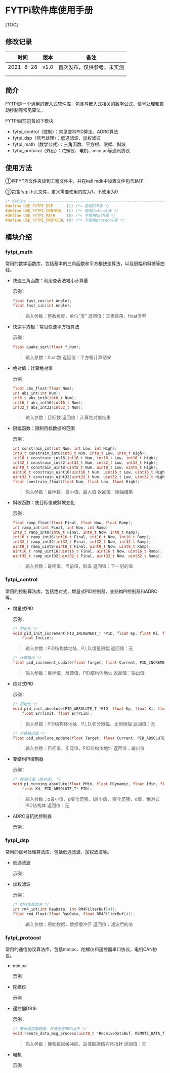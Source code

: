 # FYTPi软件库使用手册

[TOC]

## 修改记录

| 时间      | 版本 | 备注                       |
| --------- | ---- | -------------------------- |
| 2021-8-28 | v1.0 | 首次发布，仅供参考，未实测 |
|           |      |                            |
|           |      |                            |

## 简介

FYTPi是一个通用的嵌入式软件库，包含与嵌入式相关的数学公式、信号处理和自动控制等常见算法。

FYTPi目前包含如下模块

- fytpi_control（控制）：常见变种PID算法、ADRC算法
- fytpi_dsp（信号处理）：低通滤波、加权滤波
- fytpi_math（数学公式）：三角函数、平方根、限幅、斜坡
- fytpi_protocol（外设）：陀螺仪、电机、mini pc等通讯协议

## 使用方法

①将FYTPI文件夹放到工程文件中，并在keil mdk中设置文件包含路径

②包含fytpi.h头文件，定义需要使用的库为1，不使用为0

```C
/* define --------------------------------------------------------------------*/
#define USE_FYTPI_DSP      (1) /*< 使用DSP库 */
#define USE_FYTPI_CONTROL  (1) /*< 使用Control库 */
#define USE_FYTPI_MATH     (0) /*< 不使用Math库 */
#define USE_FYTPI_PROTOCOL (0) /*< 不使用protocol库 */
```

## 模块介绍

### fytpi_math

常用的数学函数库，包括基本的三角函数和平方根快速算法，以及限幅和斜坡等曲线。

- 快速三角函数：利用查表法减小计算量

  示例：

  ```C
  float fast_cos(int Angle);
  float fast_sin(int Angle);
  ```

  > 输入参数：整数角度，单位“度”
  > 返回值：查表结果，float类型

- 快速平方根：常见快速平方根算法

  示例：

  ```C
  float quake_sqrt(float f_Num);
  ```

  > 输入参数：float数
  > 返回值：平方根计算结果

- 绝对值：计算绝对值

  示例

  ```C
  float abs_float(float Num);
  int abs_int(int Num);
  int8_t abs_int8(int8_t Num);
  int16_t abs_int16(int16_t Num);
  int32_t abs_int32(int32_t Num);
  ```

  > 输入参数：目标数
  > 返回值：计算绝对值结果

- 限幅函数：限制目标数据的范围

  示例：

  ```C
  int constrain_int(int Num, int Low, int High);
  int8_t constrain_int8(int8_t Num, int8_t Low, int8_t High);
  int16_t constrain_int16(int16_t Num, int16_t Low, int16_t High);
  int32_t constrain_int32(int32_t Num, int32_t Low, int32_t High);
  uint8_t constrain_uint8(uint8_t Num, uint8_t Low, uint8_t High);
  uint16_t constrain_uint16(uint16_t Num, uint16_t Low, uint16_t High);
  uint32_t constrain_uint32(uint32_t Num, uint32_t Low, uint32_t High);
  float constrain_float(float Num, float Low, float High);
  ```

  > 输入参数：目标数，最小值，最大值
  > 返回值：限幅结果

- 斜坡函数：使目标值成斜坡变化

  示例：

  ```C
  float ramp_float(float Final, float Now, float Ramp);
  int ramp_int(int Final, int Now, int Ramp);
  int8_t ramp_int8(int8_t Final, int8_t Now, int8_t Ramp);
  int16_t ramp_int16(int16_t Final, int16_t Now, int16_t Ramp);
  int32_t ramp_int32(int32_t Final, int32_t Now, int32_t Ramp);
  uint8_t ramp_uint8(uint8_t Final, uint8_t Now, uint8_t Ramp);
  uint16_t ramp_uint16(uint16_t Final, uint16_t Now, uint16_t Ramp);
  uint32_t ramp_uint32(uint32_t Final, uint32_t Now, uint32_t Ramp);
  ```

  > 输入参数：最终值，当前值，斜率
  > 返回值：下一刻的值

### fytpi_control

常用的控制算法库，包括绝对式、增量式PID控制器、变结构PI控制器和ADRC等。

- 增量式PID

  示例：

  ```C
  /* 初始化 */
  void pid_init_increment(PID_INCREMENT_T *PID, float Kp, float Ki, float Kd,
      float IncLim);
  ```

  > 输入参数：PID结构体地址，P,I,D,增量限幅
  > 返回值：无

  ```C
  /* 计算输出 */
  float pid_increment_update(float Target, float Current, PID_INCREMENT_T *PID);
  ```

  > 输入参数：目标值，反馈值，PID结构体地址
  > 返回值：输出值

- 绝对式PID

  示例：

  ```C
  /* 初始化 */
  void pid_init_absolute(PID_ABSOLUTE_T *PID, float Kp, float Ki, float Kd,
      float Errlimit, float ErrPLim);
  ```

  > 输入参数：PID结构体地址，P,I,D,积分限幅，比例限幅
  > 返回值：无

  ```C
  /* 计算输出值 */
  float pid_absolute_update(float Target, float Current, PID_ABSOLUTE_T *PID);
  ```

  > 输入参数：目标值，实际值，PID结构体地址
  > 返回值：输出值

- 变结构PI控制器

  示例：

  ```C
  /* 改变PI值（绝对式） */
  void pi_tunning_absolute(float PMin, float PDynamic, float IMin, float IDynamic,
      float Kd, PID_ABSOLUTE_T* PID);
  ```

  >输入参数：p最小值，p变化范围，i最小值，i变化范围，d值，绝对式PID结构体
  >返回值：无

- ADRC自抗扰控制器

  示例：

### fytpi_dsp

常用的信号处理算法库，包括低通滤波、加权滤波等。

- 低通滤波

  示例：

  

- 加权滤波

  示例：

  ```C
  /* 四点加权滤波 */
  int rm4_int(int RawData, int RM4FilterBuf[4]);
  float rm4_float(float RawData, float RM4FilterBuf[4]);
  ```

  > 输入参数：原始数据，数据缓冲区
  > 返回值：滤波后的值

### fytpi_protocol

常用的通信协议算法库，包括minipc、陀螺仪和遥控器串口协议，电机CAN协议。

- minipc

  示例

- 陀螺仪

  示例

- 遥控器DR16

  示例：

  ```C
  /* 解析遥控器数据，并储存在RDMsg中 */
  void remote_data_msg_process(uint8_t *ReceiveDataBuf, REMOTE_DATA_T *RDMsg)
  ```

  > 输入参数：接收数据缓冲区，遥控数据结构体指针
  > 返回值：无

- 电机

  示例